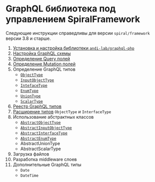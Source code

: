 # GraphQL библиотека под управлением SpiralFramework

Следующие инструкции справедливы для версии `spiral/framework` версии 3.8 и старше.

1. [Установка и настройка библиотеки `andi-lab/graphql-php`](install.md)
2. [Настройка GraphQL схемы](configure.md)
3. [Определение Query полей](query-filed.md)
4. [Определение Mutation полей](mutation-field.md)
5. Определение GraphQL типов
    - [`ObjectType`](object-type.md)
    - [`InputObjectType`](input-object-type.md)
    - [`IntefaceType`](interface-type.md)
    - [`EnumType`](enum-type.md)
    - [`UnionType`](union-type.md)
    - [`ScalarType`](scalar-type.md)
6. [Реестр GraphQL типов](type-registry.md)
7. [Расширение типов](additional-field.md) `ObjectType` и `InterfaceType`
8. Использование абстрактных классов
    - [`AbstractObjectType`](abstract-object-type.md)
    - [`AbstractInputObjectType`](abstract-input-object-type.md)
    - [`AbstractInterfaceType`](abstract-interface-type.md)
    - [`AbstractEnumType`](abstract-enum-type.md)
    - AbstractUnionType
    - AbstractScalarType
9. Загрузка файлов
10. Разработка middleware слоев
11. Дополнительные GraphQL типы
    - `Date`
    - `DateTime`
